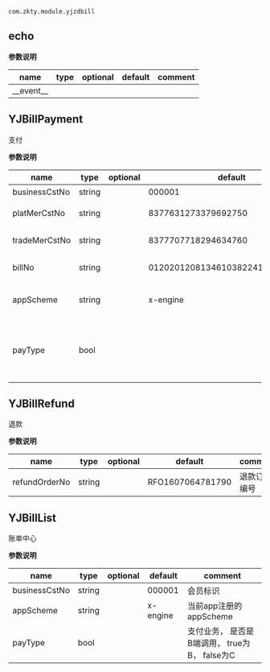 
`
com.zkty.module.yjzdbill
`



## echo



	
**参数说明**

| name                        | type      | optional | default   | comment  |
| --------------------------- | --------- | -------- | --------- |--------- |
| \_\_event\_\_ |  |  |  |  |


## YJBillPayment

支付

	
**参数说明**

| name                        | type      | optional | default   | comment  |
| --------------------------- | --------- | -------- | --------- |--------- |
| businessCstNo | string |  | 000001 | 会员标识 |
| platMerCstNo | string |  | 8377631273379692750 | 预下单平台商户号 |
| tradeMerCstNo | string |  | 8377707718294634760 | 预下单交易商户号 |
| billNo | string |  | 01202012081346103822413721356429 | 业务系统订单号 |
| appScheme | string |  | x-engine | 当前app注册的appScheme |
| payType | bool |  |  | 支付业务， 是否是 B端调用，  true为B， false为C |


## YJBillRefund

退款

	
**参数说明**

| name                        | type      | optional | default   | comment  |
| --------------------------- | --------- | -------- | --------- |--------- |
| refundOrderNo | string |  | RFO1607064781790 | 退款订单编号 |


## YJBillList

账单中心

	
**参数说明**

| name                        | type      | optional | default   | comment  |
| --------------------------- | --------- | -------- | --------- |--------- |
| businessCstNo | string |  | 000001 | 会员标识 |
| appScheme | string |  | x-engine | 当前app注册的appScheme |
| payType | bool |  |  | 支付业务， 是否是 B端调用，  true为B， false为C |

    